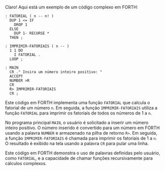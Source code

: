 Claro! Aqui está um exemplo de um código complexo em FORTH:

```forth
: FATORIAL ( n -- n! )
  DUP 1 <= IF
    DROP 1
  ELSE
    DUP 1- RECURSE *
  THEN ;

: IMPRIMIR-FATORIAIS ( n -- )
  1 1 DO
    I FATORIAL .
  LOOP ;

: MAIN
  CR ." Insira um número inteiro positivo: " 
  ACCEPT
  NUMBER >R
  CR
  R> IMPRIMIR-FATORIAIS
  CR ;
```

Este código em FORTH implementa uma função `FATORIAL` que calcula o fatorial de um número `n`. Em seguida, a função `IMPRIMIR-FATORIAIS` utiliza a função `FATORIAL` para imprimir os fatoriais de todos os números de 1 a `n`.

No programa principal `MAIN`, o usuário é solicitado a inserir um número inteiro positivo. O número inserido é convertido para um número em FORTH usando a palavra `NUMBER` e armazenado na pilha de retorno `R>`. Em seguida, a função `IMPRIMIR-FATORIAIS` é chamada para imprimir os fatoriais de 1 a `n`. O resultado é exibido na tela usando a palavra `CR` para pular uma linha.

Este código em FORTH demonstra o uso de palavras definidas pelo usuário, como `FATORIAL`, e a capacidade de chamar funções recursivamente para cálculos complexos.